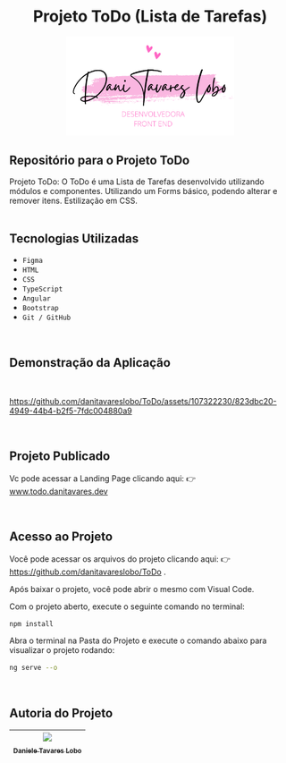 <h1  align="center"> Projeto ToDo (Lista de Tarefas) </h1>
<div align="center">
<img src="./src/assets/danitl-logo.png" width="300" />
</div>

## Repositório para o Projeto ToDo 

Projeto ToDo:
O ToDo é uma Lista de Tarefas desenvolvido utilizando módulos e componentes. Utilizando um Forms básico, podendo alterar e remover itens. Estilização em CSS.
<br>
<br>

## Tecnologias Utilizadas
- `Figma`
- `HTML`
- `CSS`
- `TypeScript`
- `Angular`
- `Bootstrap`
- `Git / GitHub`

<br>


## Demonstração da Aplicação
<br>

https://github.com/danitavareslobo/ToDo/assets/107322230/823dbc20-4949-44b4-b2f5-7fdc004880a9

<br>

## Projeto Publicado

Vc pode acessar a Landing Page clicando aqui: :point_right: www.todo.danitavares.dev

<br>

## Acesso ao Projeto

Você pode acessar os arquivos do projeto clicando aqui: :point_right:  https://github.com/danitavareslobo/ToDo . 

Após baixar o projeto, você pode abrir o mesmo com Visual Code. 

Com o projeto aberto, execute o seguinte comando no terminal:

```sh
npm install
```
Abra o terminal na Pasta do Projeto e execute o comando abaixo para visualizar o projeto rodando:

```sh
ng serve --o
```

<br>

## Autoria do Projeto

| [<img src="https://user-images.githubusercontent.com/107322230/230226213-2a6c2774-cace-453a-b78c-9bd57fe045a5.jpg" width= 150><br><sub>Daniele Tavares Lobo</sub>](https://github.com/danitavareslobo) |
| :----: |
